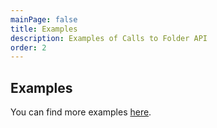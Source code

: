 ```yaml
---
mainPage: false
title: Examples
description: Examples of Calls to Folder API
order: 2
---
```


## Examples

You can find more examples [here](/docs/general/examples.html).
